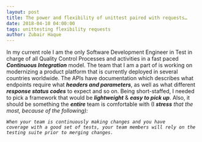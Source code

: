 ```yaml
---
layout: post
title: The power and flexibility of unittest paired with requests…
date: 2018-04-10 04:00:00
tags: unittesting flexibility requests
author: Zubair Haque
---
```

In my current role I am the only Software Development Engineer in Test in charge of all Quality Control Processes and activities in a fast paced <i><b>Continuous Integration</b></i> model. The team that I am a part of is working on modernizing a product platform that is currently deployed in several countries worldwide. The APIs have documentation which describes what endpoints require what <i><b>headers and parameters</i></b>, as well as what different <i><b>response status codes</i></b> to expect and so on. Being short-staffed, I needed to pick a framework that would be <i><b>lightweight</i></b> & <i><b>easy to pick up</i></b>. Also, it should be something the <i><b>entire</i></b> team is comfortable with (I <i><b>stress<i/></b> that the most, because of the following):

<code>When your team is continuously making changes and you have coverage with a good set of tests, your team members will rely on the testing suite prior to merging changes. </code>
